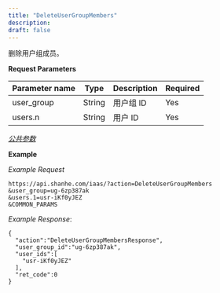 ```yaml
---
title: "DeleteUserGroupMembers"
description: 
draft: false
---
```




删除用户组成员。

**Request Parameters**

| Parameter name | Type | Description | Required |
| --- | --- | --- | --- |
| user_group | String | 用户组 ID | Yes |
| users.n | String | 用户 ID | Yes |

[_公共参数_](../../../parameters/)

**Example**

_Example Request_

```
https://api.shanhe.com/iaas/?action=DeleteUserGroupMembers
&user_group=ug-6zp387ak
&users.1=usr-iKf0yJEZ
&COMMON_PARAMS
```

_Example Response_:

```
{
  "action":"DeleteUserGroupMembersResponse",
  "user_group_id":"ug-6zp387ak",
  "user_ids":[
    "usr-iKf0yJEZ"
  ],
  "ret_code":0
}
```
